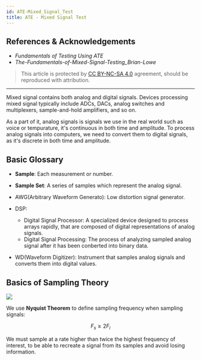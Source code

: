 ```yaml
---
id: ATE-Mixed_Signal_Test
title: ATE - Mixed Signal Test
---
```


## References & Acknowledgements

- *Fundamentals of Testing Using ATE*
- *The-Fundamentals-of-Mixed-Signal-Testing_Brian-Lowe*

> This article is protected by [CC BY-NC-SA 4.0](https://creativecommons.org/licenses/by/4.0/deed.en) agreement, should be reproduced with attribution.

---

Mixed signal contains both analog and digital signals. Devices processing mixed signal typically include ADCs, DACs, analog switches and multiplexers, sample-and-hold amplifiers, and so on.

As a part of it, analog signals is signals we use in the real world such as voice or tempurature, it's continuous in both time and amplitude. To process analog signals into computers, we need to convert them to digital signals, as it's discrete in both time and amplitude.

## Basic Glossary

- **Sample**: Each measurement or number.
- **Sample Set**: A series of samples which represent the analog signal.

- AWG(Arbitrary Waveform Generato): Low distortion signal generator.
- DSP:
  - Digital Signal Processor: A specialized device designed to process arrays rapidly, that are composed of digital representations of analog signals.
  - Digital Signal Processing: The process of analyzing sampled analog signal after it has been conberted into binary data.
- WD(Waveform Digitizer): Instrument that samples analog signals and converts them into digital values.

## Basics of Sampling Theory

![](https://cos.wiki-power.com/img/20220929094314.png)

We use **Nyquist Theorem** to define sampling frequency when sampling signals:

$$
F_s≥2F_i
$$

We must sample at a rate higher than twice the highest frequency of interest, to be able to recreate a signal from its samples and avoid losing information.
